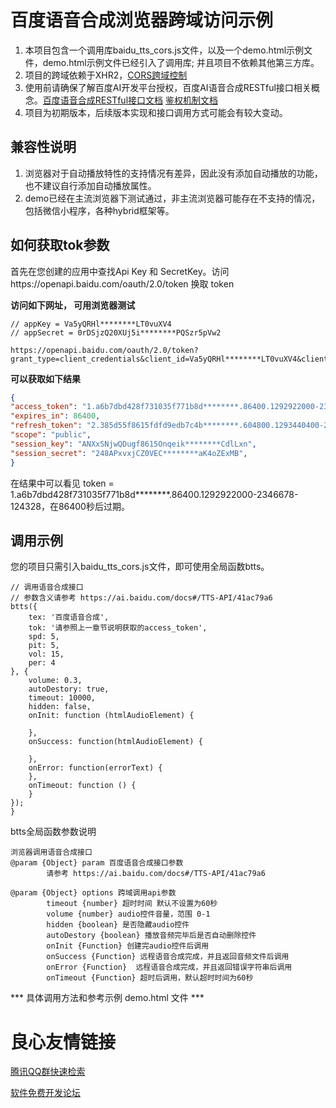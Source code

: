 # 百度语音合成浏览器跨域访问示例

1. 本项目包含一个调用库baidu\_tts\_cors.js文件，以及一个demo.html示例文件，demo.html示例文件已经引入了调用库; 并且项目不依赖其他第三方库。
2. 项目的跨域依赖于XHR2，[CORS跨域控制](http://u.720life.cn/g/a69e8f5dba5b4106ccc3875c547b1484a6bf67fa438ba2a919d3804020328d14b56885147576c6a9f193838c67e7c188e5010dd0267b6b59c712f03bd35728bbc01f2dd8cd240f67667cf948f20d8750) 
3. 使用前请确保了解百度AI开发平台授权，百度AI语音合成RESTful接口相关概念。[百度语音合成RESTful接口文档](http://u.720life.cn/g/ce7a1b04eb5360d8685be43a24b62fc5aadb5beee88c219e0af3e959d012e182dd83de415a9d476555871405cc14e390)  [鉴权机制文档](http://u.720life.cn/g/ce7a1b04eb5360d8685be43a24b62fc5297f62de95b01bfff88f8c15f9c38072ffebfd3bd32402dba244601afc195fd6) 
4. 项目为初期版本，后续版本实现和接口调用方式可能会有较大变动。

## 兼容性说明

1. 浏览器对于自动播放特性的支持情况有差异，因此没有添加自动播放的功能，也不建议自行添加自动播放属性。
2. demo已经在主流浏览器下测试通过，非主流浏览器可能存在不支持的情况，包括微信小程序，各种hybrid框架等。

## 如何获取tok参数

首先在您创建的应用中查找Api Key 和 SecretKey。访问https://openapi.baidu.com/oauth/2.0/token 换取 token


**访问如下网址， 可用浏览器测试**

```
// appKey = Va5yQRHl********LT0vuXV4
// appSecret = 0rDSjzQ20XUj5i********PQSzr5pVw2

https://openapi.baidu.com/oauth/2.0/token?grant_type=client_credentials&client_id=Va5yQRHl********LT0vuXV4&client_secret=0rDSjzQ20XUj5i********PQSzr5pVw2
```

**可以获取如下结果**

```json
{
"access_token": "1.a6b7dbd428f731035f771b8d********.86400.1292922000-2346678-124328",
"expires_in": 86400,
"refresh_token": "2.385d55f8615fdfd9edb7c4b********.604800.1293440400-2346678-124328",
"scope": "public",
"session_key": "ANXxSNjwQDugf8615Onqeik********CdlLxn",
"session_secret": "248APxvxjCZ0VEC********aK4oZExMB",
}
```

在结果中可以看见 token = 1.a6b7dbd428f731035f771b8d********.86400.1292922000-2346678-124328，在86400秒后过期。

## 调用示例

您的项目只需引入baidu\_tts\_cors.js文件，即可使用全局函数btts。

```
// 调用语音合成接口
// 参数含义请参考 https://ai.baidu.com/docs#/TTS-API/41ac79a6
btts({
    tex: '百度语音合成',
    tok: '请参照上一章节说明获取的access_token',
    spd: 5,
    pit: 5,
    vol: 15,
    per: 4
}, {
    volume: 0.3,
    autoDestory: true,
    timeout: 10000,
    hidden: false,
    onInit: function (htmlAudioElement) {

    },
    onSuccess: function(htmlAudioElement) {

    },
    onError: function(errorText) {
    },
    onTimeout: function () {
    }
});
}
```

btts全局函数参数说明

    浏览器调用语音合成接口
    @param {Object} param 百度语音合成接口参数
            请参考 https://ai.baidu.com/docs#/TTS-API/41ac79a6

    @param {Object} options 跨域调用api参数
            timeout {number} 超时时间 默认不设置为60秒
            volume {number} audio控件音量，范围 0-1
            hidden {boolean} 是否隐藏audio控件
            autoDestory {boolean} 播放音频完毕后是否自动删除控件
            onInit {Function} 创建完audio控件后调用
            onSuccess {Function} 远程语音合成完成，并且返回音频文件后调用
            onError {Function}  远程语音合成完成，并且返回错误字符串后调用
            onTimeout {Function} 超时后调用，默认超时时间为60秒


*** 具体调用方法和参考示例  demo.html  文件 ***



 # 良心友情链接

[腾讯QQ群快速检索](http://u.720life.cn/s/8cf73f7c)

[软件免费开发论坛](http://u.720life.cn/s/bbb01dc0)